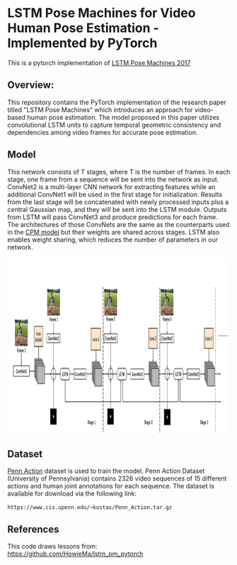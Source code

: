 # LSTM Pose Machines for Video Human Pose Estimation - Implemented by PyTorch
This is a pytorch implementation of [LSTM Pose Machines 2017](https://arxiv.org/abs/1712.06316) 



## Overview:
This repository contains the PyTorch implementation of the research paper titled "LSTM Pose Machines" which introduces an approach for video-based human pose estimation. The model proposed in this paper utilizes convolutional LSTM units to capture temporal geometric consistency and dependencies among video frames for accurate pose estimation.



## Model
This network consists of T stages, where T is the number of frames. In each stage, one frame from a sequence will be sent into the network as input. ConvNet2 is a multi-layer CNN network for extracting features while an additional ConvNet1 will be used in the first stage for initialization. Results from the last stage will be concatenated with newly processed inputs plus a central Gaussian map, and they will be sent into the LSTM module. Outputs from LSTM will pass ConvNet3 and produce predictions for each frame. The architectures of those ConvNets are the same as the counterparts used in the [CPM model](https://arxiv.org/abs/1602.00134) but their weights are shared across stages. LSTM also enables weight sharing, which reduces the number of parameters in our network.

 <img src="https://github.com/HoseinAzad/LSTM-Pose-Machine-with-PyTorch/blob/master/ims/im1.png" width="500" height="400" class="centerImage">
 

## Dataset
[Penn Action](http://dreamdragon.github.io/PennAction/) dataset is used to train the model. Penn Action Dataset (University of Pennsylvania) contains 2326 video sequences of 15 different actions and human joint annotations for each sequence. The dataset is available for download via the following link:
```
https://www.cis.upenn.edu/~kostas/Penn_Action.tar.gz
```


## References 
This code draws lessons from:<br>
https://github.com/HowieMa/lstm_pm_pytorch
